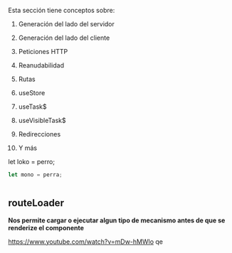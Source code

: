Esta sección tiene conceptos sobre:

1. Generación del lado del servidor
    
2. Generación del lado del cliente
    
3. Peticiones HTTP
    
4. Reanudabilidad
    
5. Rutas
    
6. useStore
    
7. useTask$
    
8. useVisibleTask$
    
9. Redirecciones
    
10. Y más

let loko = perro;

```JavaScript
let mono = perra;



```


## routeLoader
**Nos permite cargar o ejecutar algun tipo de mecanismo antes de que se renderize el componente**

https://www.youtube.com/watch?v=mDw-hMWlo qe
